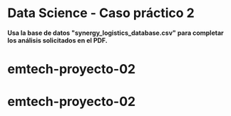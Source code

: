 # Data Science - Caso práctico 2

<b> Usa la base de datos "synergy_logistics_database.csv" para completar los análisis solicitados en el PDF. </b>
# emtech-proyecto-02
# emtech-proyecto-02
